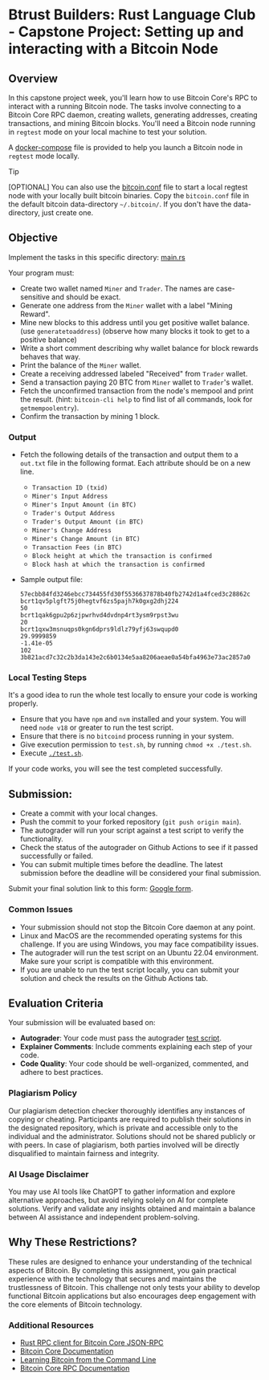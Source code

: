 # Btrust Builders: Rust Language Club - Capstone Project: Setting up and interacting with a Bitcoin Node

## Overview

In this capstone project week, you'll learn how to use Bitcoin Core's RPC to interact with a running Bitcoin node. The tasks involve connecting to a Bitcoin Core RPC daemon, creating wallets, generating addresses, creating transactions, and mining Bitcoin blocks. You'll need a Bitcoin node running in `regtest` mode on your local machine to test your solution.

A [docker-compose](./docker-compose.yaml) file is provided to help you launch a Bitcoin node in `regtest` mode locally.

> [!TIP]
> [OPTIONAL] You can also use the [bitcoin.conf](./bitcoin.conf) file to start a local regtest node with your locally built bitcoin binaries.
> Copy the `bitcoin.conf` file in the default bitcoin data-directory `~/.bitcoin/`. If you don't have the data-directory, just create one.

## Objective

Implement the tasks in this specific directory: [main.rs](./rust/src/main.rs)

Your program must:

- Create two wallet named `Miner` and `Trader`. The names are case-sensitive and should be exact.
- Generate one address from the `Miner` wallet with a label "Mining Reward".
- Mine new blocks to this address until you get positive wallet balance. (use `generatetoaddress`) (observe how many blocks it took to get to a positive balance)
- Write a short comment describing why wallet balance for block rewards behaves that way.
- Print the balance of the `Miner` wallet.
- Create a receiving addressed labeled "Received" from `Trader` wallet.
- Send a transaction paying 20 BTC from `Miner` wallet to `Trader`'s wallet.
- Fetch the unconfirmed transaction from the node's mempool and print the result. (hint: `bitcoin-cli help` to find list of all commands, look for `getmempoolentry`).
- Confirm the transaction by mining 1 block.

### Output

- Fetch the following details of the transaction and output them to a `out.txt` file in the following format. Each attribute should be on a new line.
  - `Transaction ID (txid)`
  - `Miner's Input Address`
  - `Miner's Input Amount (in BTC)`
  - `Trader's Output Address`
  - `Trader's Output Amount (in BTC)`
  - `Miner's Change Address`
  - `Miner's Change Amount (in BTC)`
  - `Transaction Fees (in BTC)`
  - `Block height at which the transaction is confirmed`
  - `Block hash at which the transaction is confirmed`

- Sample output file:
  ```
  57ecbb84fd3246ebcc734455fd30f5536637878b40fb2742d1a4fced3c28862c
  bcrt1qv5plgft75j0hegtvf6zs5pajh7k0gxg2dhj224
  50
  bcrt1qak6gpu2p6zjpwrhvd4dvdnp4rt3ysm9rpst3wu
  20
  bcrt1qxw3msnuqps0kgn6dprs9ldlz79yfj63swqupd0
  29.9999859
  -1.41e-05
  102
  3b821acd7c32c2b3da143e2c6b0134e5aa8206aeae0a54bfa4963e73ac2857a0
  ```

### Local Testing Steps

It's a good idea to run the whole test locally to ensure your code is working properly.

- Ensure that you have `npm` and `nvm` installed and your system. You will need `node v18` or greater to run the test script.
- Ensure that there is no `bitcoind` process running in your system.
- Give execution permission to `test.sh`, by running `chmod +x ./test.sh`.
- Execute [`./test.sh`](./test.sh).

If your code works, you will see the test completed successfully.

## Submission:

- Create a commit with your local changes.
- Push the commit to your forked repository (`git push origin main`).
- The autograder will run your script against a test script to verify the functionality.
- Check the status of the autograder on Github Actions to see if it passed successfully or failed.
- You can submit multiple times before the deadline. The latest submission before the deadline will be considered your final submission.

Submit your final solution link to this form: [Google form](https://forms.gle/a3ibaSHcqpaZWsnPA).

### Common Issues

- Your submission should not stop the Bitcoin Core daemon at any point.
- Linux and MacOS are the recommended operating systems for this challenge. If you are using Windows, you may face compatibility issues.
- The autograder will run the test script on an Ubuntu 22.04 environment. Make sure your script is compatible with this environment.
- If you are unable to run the test script locally, you can submit your solution and check the results on the Github Actions tab.

## Evaluation Criteria

Your submission will be evaluated based on:

- **Autograder**: Your code must pass the autograder [test script](./test/test.spec.ts).
- **Explainer Comments**: Include comments explaining each step of your code.
- **Code Quality**: Your code should be well-organized, commented, and adhere to best practices.

### Plagiarism Policy

Our plagiarism detection checker thoroughly identifies any instances of copying or cheating. Participants are required to publish their solutions in the designated repository, which is private and accessible only to the individual and the administrator. Solutions should not be shared publicly or with peers. In case of plagiarism, both parties involved will be directly disqualified to maintain fairness and integrity.

### AI Usage Disclaimer

You may use AI tools like ChatGPT to gather information and explore alternative approaches, but avoid relying solely on AI for complete solutions. Verify and validate any insights obtained and maintain a balance between AI assistance and independent problem-solving.

## Why These Restrictions?

These rules are designed to enhance your understanding of the technical aspects of Bitcoin. By completing this assignment, you gain practical experience with the technology that secures and maintains the trustlessness of Bitcoin. This challenge not only tests your ability to develop functional Bitcoin applications but also encourages deep engagement with the core elements of Bitcoin technology.

### Additional Resources

- [Rust RPC client for Bitcoin Core JSON-RPC](https://github.com/rust-bitcoin/rust-bitcoincore-rpc)
- [Bitcoin Core Documentation](https://developer.bitcoin.org/)
- [Learning Bitcoin from the Command Line](https://github.com/BlockchainCommons/Learning-Bitcoin-from-the-Command-Line)
- [Bitcoin Core RPC Documentation](https://developer.bitcoin.org/reference/rpc/)
